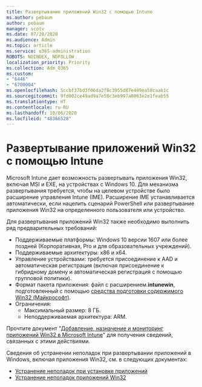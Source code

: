 ```yaml
---
title: Развертывание приложений Win32 с помощью Intune
ms.author: pebaum
author: pebaum
manager: scotv
ms.date: 07/28/2020
ms.audience: Admin
ms.topic: article
ms.service: o365-administration
ROBOTS: NOINDEX, NOFOLLOW
localization_priority: Priority
ms.collection: Adm_O365
ms.custom:
- "6446"
- "6700004"
ms.openlocfilehash: 5ccbf37bd3f06da2f8c3955d87e449ea58caab1c
ms.sourcegitcommit: 9fd002ce49ad9a7e58c3eb997a8063e2e1feab55
ms.translationtype: HT
ms.contentlocale: ru-RU
ms.lasthandoff: 10/06/2020
ms.locfileid: "48366528"
---
```

# <a name="intune-win32-app-deployment"></a>Развертывание приложений Win32 с помощью Intune

Microsoft Intune дает возможность развертывать приложения Win32, включая MSI и EXE, на устройствах с Windows 10. Для механизма развертывания требуется, чтобы на целевом устройстве было расширение управления Intune (IME). Расширение IME устанавливается автоматически, если нацелить сценарий PowerShell или развертывание приложения Win32 на определенного пользователя или устройство.

Для развертывания приложений Win32 также необходимо выполнить ряд предварительных требований:

- Поддерживаемые платформы: Windows 10 версии 1607 или более поздней (Корпоративная, Pro и для образовательных учреждений).
- Поддерживаемые архитектуры: x86 и x64.
- Управление устройствами: требуется присоединение к AAD и автоматическая регистрация (включая присоединение к гибридному домену и автоматическая регистрация с помощью групповой политики).
- Формат пакета приложения: файл с расширением.**intunewin**, подготовленный с помощью [средства подготовки содержимого Win32 (Майкрософт)](https://docs.microsoft.com/mem/intune/apps/apps-win32-prepare).
- Ограничения:
    - Максимальный размер: 8 ГБ.
    - Неподдерживаемая архитектура: ARM.

Прочтите документ "[Добавление, назначение и мониторинг приложений Win32 в Microsoft Intune](https://docs.microsoft.com/mem/intune/apps/apps-win32-add)" для получения сведений, связанных с этими действиями.

Сведения об устранении неполадок при развертывании приложений в Windows, включая приложения Win32, см. в следующих документах:

- [Устранение неполадок при установке приложений](https://docs.microsoft.com/mem/intune/apps/troubleshoot-app-install)  
- [Устранение неполадок приложений Win32](https://docs.microsoft.com/mem/intune/apps/apps-win32-troubleshoot)